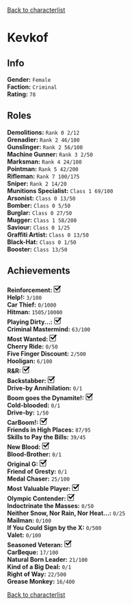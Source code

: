 [Back to characterlist](../Overview.md)

# Kevkof

## Info

**Gender:**	`Female`  
**Faction:**	`Criminal`  
**Rating:**	`78`  

## Roles

**Demolitions:**	`Rank 0 2/12`  
**Grenadier:**	`Rank 2 46/100`  
**Gunslinger:**	`Rank 2 56/100`  
**Machine Gunner:**	`Rank 3 2/50`  
**Marksman:**	`Rank 4 24/100`  
**Pointman:**	`Rank 5 42/200`  
**Rifleman:**	`Rank 7 100/175`  
**Sniper:**	`Rank 2 14/20`  
**Munitions Specialist:**	`Class 1 69/100`  
**Arsonist:**	`Class 0 13/50`  
**Bomber:**	`Class 0 5/50`  
**Burglar:**	`Class 0 27/50`  
**Mugger:**	`Class 1 58/200`  
**Saviour:**	`Class 0 1/25`  
**Graffiti Artist:**	`Class 0 13/50`  
**Black-Hat:**	`Class 0 1/50`  
**Booster:**	`Class 13/50`  

## Achievements

**Reinforcement:**	![Check](../../Images/check.png)  
**Help!:**	`3/100`  
**Car Thief:**	`0/1000`  
**Hitman:**	`1505/10000`  
**Playing Dirty...:**	![Check](../../Images/check.png)  
**Criminal Mastermind:**	`63/100`  
**Most Wanted:**	![Check](../../Images/check.png)  
**Cherry Ride:**	`0/50`  
**Five Finger Discount:**	`2/500`  
**Hooligan:**	`6/100`  
**R&R:**	![Check](../../Images/check.png)  
**Backstabber:**	![Check](../../Images/check.png)  
**Drive-by Annihilation:**	`0/1`  
**Boom goes the Dynamite!:**	![Check](../../Images/check.png)  
**Cold-blooded:**	`0/1`  
**Drive-by:**	`1/50`  
**CarBoom!:**	![Check](../../Images/check.png)  
**Friends in High Places:**	`87/95`  
**Skills to Pay the Bills:**	`39/45`  
**New Blood:**	![Check](../../Images/check.png)  
**Blood-Brother:**	`0/1`  
**Original G:**	![Check](../../Images/check.png)  
**Friend of Gresty:**	`0/1`  
**Medal Chaser:**	`25/100`  
**Most Valuable Player:**	![Check](../../Images/check.png)  
**Olympic Contender:**	![Check](../../Images/check.png)  
**Indoctrinate the Masses:**	`0/50`  
**Neither Snow, Nor Rain, Nor Heat...:**	`0/25`  
**Mailman:**	`0/100`  
**If You Could Sign by the X:**	`0/500`  
**Valet:**	`0/100`  
**Seasoned Veteran:**	![Check](../../Images/check.png)  
**CarBeque:**	`17/100`  
**Natural Born Leader:**	`21/100`  
**Kind of a Big Deal:**	`0/1`  
**Right of Way:**	`22/500`  
**Grease Monkey:**	`16/400`  

[Back to characterlist](../Overview.md)
